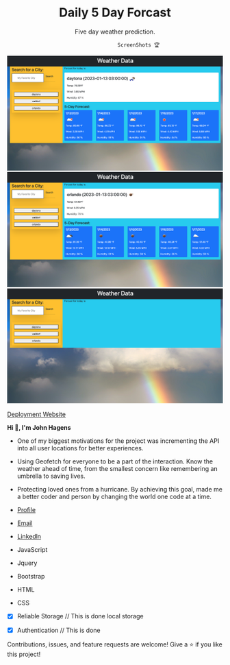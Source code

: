 <h1 align="center">Daily 5 Day Forcast</h1>

<p align="center">Five day weather prediction.</p>

                                        ScreenShots 🏆
![Photo1](/images/Weather1.png)
![Photo2](/images/Weather2.png)
![Photo2](/images/Weather3.png)

[Deployment Website](https://jonjon50.github.io/Daily-5-Day-Forecast/)

**Hi 👋, I'm John Hagens**


- One of my biggest motivations for the project was incrementing the API into all user locations for better experiences. 
- Using Geofetch for everyone to be a part of the interaction. Know the weather ahead of time, from the smallest concern like remembering an umbrella to saving lives. 
- Protecting loved ones from a hurricane. By achieving this goal, made me a better coder and person by changing the world one code at a time.


- [Profile](https://github.com/JonJon50 "_John Hagens_")
- [Email](ginuwine104@gmail.com "Hi!")
- [Linkedln](https://www.linkedin.com/in/john-hagens-55b15212a/ "Welcome")

- JavaScript
- Jquery
- Bootstrap
- HTML
- CSS

- [x] Reliable Storage // This is done local storage
- [x] Authentication // This is done



Contributions, issues, and feature requests are welcome!
Give a ⭐️ if you like this project!
